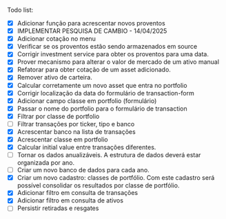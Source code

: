 Todo list:
 - [x] Adicionar função para acrescentar novos proventos
 - [x] IMPLEMENTAR PESQUISA DE CAMBIO - 14/04/2025
 - [x] Adicionar cotação no menu
 - [x] Verificar se os proventos estão sendo armazenados em source
 - [x] Corrigir investment service para obter os proventos para uma data.
 - [x] Prover mecanismo para alterar o valor de mercado de um ativo manual
 - [x] Refatorar para obter cotação de um asset adicionado.
 - [x] Remover ativo de carteira.
 - [x] Calcular corretamente um novo asset que entra no portfolio
 - [x] Corrigir localização da data do formulário de transaction-form
 - [x] Adicionar campo classe em portfolio (formulário)
 - [x] Passar o nome do portfolio para o formulário de transaction
 - [x] Filtrar por classe de portfolio
 - [ ] Filtrar transações por ticker, tipo e banco
 - [x] Acrescentar banco na lista de transações
 - [x] Acrescentar classe em portfolio
 - [x] Calcular initial value entre transações diferentes.
 - [ ] Tornar os dados anualizáveis. A estrutura de dados deverá estar organizada por ano.
 - [ ] Criar um novo banco de dados para cada ano.
 - [x] Criar um novo cadastro: classes de portfólio. Com este cadastro será possível consolidar os resultados por classe de portfólio.
 - [x] Adicionar filtro em consulta de transações
 - [x] Adicionar filtro em consulta de ativos
 - [ ] Persistir retiradas e resgates
